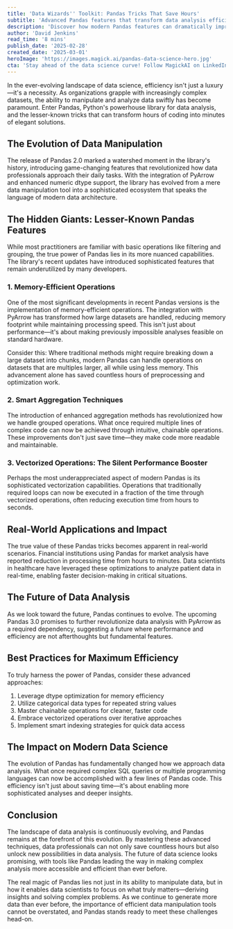 ```yaml
---
title: 'Data Wizards'' Toolkit: Pandas Tricks That Save Hours'
subtitle: 'Advanced Pandas features that transform data analysis efficiency'
description: 'Discover how modern Pandas features can dramatically improve your data analysis workflow. From memory-efficient operations to advanced vectorization techniques, learn the lesser-known capabilities that are transforming hours of coding into minutes of elegant solutions.'
author: 'David Jenkins'
read_time: '8 mins'
publish_date: '2025-02-28'
created_date: '2025-03-01'
heroImage: 'https://images.magick.ai/pandas-data-science-hero.jpg'
cta: 'Stay ahead of the data science curve! Follow MagickAI on LinkedIn for regular insights on advanced Pandas implementations and cutting-edge optimization strategies that keep you at the forefront of data analysis innovation.'
---
```


In the ever-evolving landscape of data science, efficiency isn't just a luxury—it's a necessity. As organizations grapple with increasingly complex datasets, the ability to manipulate and analyze data swiftly has become paramount. Enter Pandas, Python's powerhouse library for data analysis, and the lesser-known tricks that can transform hours of coding into minutes of elegant solutions.

## The Evolution of Data Manipulation

The release of Pandas 2.0 marked a watershed moment in the library's history, introducing game-changing features that revolutionized how data professionals approach their daily tasks. With the integration of PyArrow and enhanced numeric dtype support, the library has evolved from a mere data manipulation tool into a sophisticated ecosystem that speaks the language of modern data architecture.

## The Hidden Giants: Lesser-Known Pandas Features

While most practitioners are familiar with basic operations like filtering and grouping, the true power of Pandas lies in its more nuanced capabilities. The library's recent updates have introduced sophisticated features that remain underutilized by many developers.

### 1. Memory-Efficient Operations

One of the most significant developments in recent Pandas versions is the implementation of memory-efficient operations. The integration with PyArrow has transformed how large datasets are handled, reducing memory footprint while maintaining processing speed. This isn't just about performance—it's about making previously impossible analyses feasible on standard hardware.

Consider this: Where traditional methods might require breaking down a large dataset into chunks, modern Pandas can handle operations on datasets that are multiples larger, all while using less memory. This advancement alone has saved countless hours of preprocessing and optimization work.

### 2. Smart Aggregation Techniques

The introduction of enhanced aggregation methods has revolutionized how we handle grouped operations. What once required multiple lines of complex code can now be achieved through intuitive, chainable operations. These improvements don't just save time—they make code more readable and maintainable.

### 3. Vectorized Operations: The Silent Performance Booster

Perhaps the most underappreciated aspect of modern Pandas is its sophisticated vectorization capabilities. Operations that traditionally required loops can now be executed in a fraction of the time through vectorized operations, often reducing execution time from hours to seconds.

## Real-World Applications and Impact

The true value of these Pandas tricks becomes apparent in real-world scenarios. Financial institutions using Pandas for market analysis have reported reduction in processing time from hours to minutes. Data scientists in healthcare have leveraged these optimizations to analyze patient data in real-time, enabling faster decision-making in critical situations.

## The Future of Data Analysis

As we look toward the future, Pandas continues to evolve. The upcoming Pandas 3.0 promises to further revolutionize data analysis with PyArrow as a required dependency, suggesting a future where performance and efficiency are not afterthoughts but fundamental features.

## Best Practices for Maximum Efficiency

To truly harness the power of Pandas, consider these advanced approaches:

1. Leverage dtype optimization for memory efficiency
2. Utilize categorical data types for repeated string values
3. Master chainable operations for cleaner, faster code
4. Embrace vectorized operations over iterative approaches
5. Implement smart indexing strategies for quick data access

## The Impact on Modern Data Science

The evolution of Pandas has fundamentally changed how we approach data analysis. What once required complex SQL queries or multiple programming languages can now be accomplished with a few lines of Pandas code. This efficiency isn't just about saving time—it's about enabling more sophisticated analyses and deeper insights.

## Conclusion

The landscape of data analysis is continuously evolving, and Pandas remains at the forefront of this evolution. By mastering these advanced techniques, data professionals can not only save countless hours but also unlock new possibilities in data analysis. The future of data science looks promising, with tools like Pandas leading the way in making complex analysis more accessible and efficient than ever before.

The real magic of Pandas lies not just in its ability to manipulate data, but in how it enables data scientists to focus on what truly matters—deriving insights and solving complex problems. As we continue to generate more data than ever before, the importance of efficient data manipulation tools cannot be overstated, and Pandas stands ready to meet these challenges head-on.